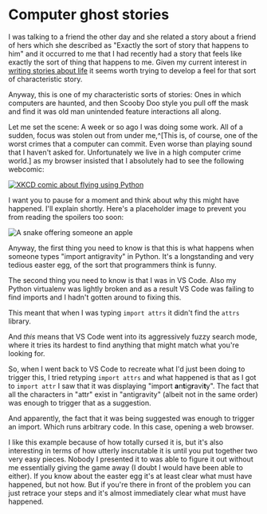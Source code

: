 # Computer ghost stories

I was talking to a friend the other day and she related a story about a friend of hers which she described as "Exactly the sort of story that happens to him" and it occurred to me that I had recently had a story that feels like exactly the sort of thing that happens to me. Given my current interest in [writing stories about life](https://notebook.drmaciver.com/posts/2024-01-25-19:45.html) it seems worth trying to develop a feel for that sort of characteristic story.

Anyway, this is one of my characteristic sorts of stories: Ones in which computers are haunted, and then Scooby Doo style you pull off the mask and find it was old man unintended feature interactions all along.

Let me set the scene: A week or so ago I was doing some work. All of a sudden, focus was stolen out from under me,^[This is, of course, one of the worst crimes that a computer can commit. Even worse than playing sound that I haven't asked for. Unfortunately we live in a high computer crime world.] as my browser insisted that I absolutely had to see the following webcomic:

[![XKCD comic about flying using Python](https://imgs.xkcd.com/comics/python.png)](https://xkcd.com/353/)

I want you to pause for a moment and think about why this might have happened. I'll explain shortly. Here's a placeholder image to prevent you from reading the spoilers too soon:

![A snake offering someone an apple](/images/applesnake.png)

Anyway, the first thing you need to know is that this is what happens when someone types "import antigravity" in Python. It's a longstanding and very tedious easter egg, of the sort that programmers think is funny.

The second thing you need to know is that I was in VS Code. Also my Python virtualenv was lightly broken and as a result VS Code was failing to find imports and I hadn't gotten around to fixing this.

This meant that when I was typing `import attrs` it didn't find the `attrs` library.

And *this* means that VS Code went into its aggressively fuzzy search mode, where it tries its hardest to find anything that might match what you're looking for.

So, when I went back to VS Code to recreate what I'd just been doing to trigger this, I tried retyping `import attrs` and what happened is that as I got to `import attr` I saw that it was displaying "import **a**n**t**ig**r**avi**t**y". The fact that all the characters in "attr" exist in "antigravity" (albeit not in the same order) was enough to trigger that as a suggestion.

And apparently, the fact that it was being suggested was enough to trigger an import. Which runs arbitrary code. In this case, opening a web browser.

I like this example because of how totally cursed it is, but it's also interesting in terms of how utterly inscrutable it is until you put together two very easy pieces. Nobody I presented it to was able to figure it out without me essentially giving the game away (I doubt I would have been able to either). If you know about the easter egg it's at least clear what must have happened, but not how. But if you're there in front of the problem you can just retrace your steps and it's almost immediately clear what must have happened. 
